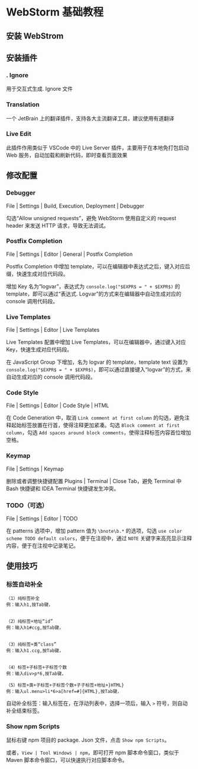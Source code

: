 # WebStorm 基础教程


## 安装 WebStrom




## 安装插件

### . Ignore

用于交互式生成. Ignore 文件

### Translation

一个 JetBrain 上的翻译插件，支持各大主流翻译工具，建议使用有道翻译

### Live Edit

此插件作用类似于 VSCode 中的 Live Server 插件，主要用于在本地免打包启动 Web 服务，自动加载和刷新代码，即时查看页面效果


## 修改配置

### Debugger

File | Settings | Build, Execution, Deployment | Debugger

勾选“Allow unsigned requests”，避免 WebStorm 使用自定义的 request header 来发送 HTTP 请求，导致无法调试。

### Postfix Completion

File | Settings | Editor | General | Postfix Completion

Postfix Completion 中增加 template，可以在编辑器中表达式之后，键入对应后缀，快速生成对应代码段。

增加 Key 名为“logvar”，表达式为 `console.log("$EXPR$ = " + $EXPR$)` 的 template，即可以通过“表达式. Logvar”的方式来在编辑器中自动生成对应的 console 调用代码段。


### Live Templates

File | Settings | Editor | Live Templates

Live Templates 配置中增加 Live Templates，可以在编辑器中，通过键入对应 Key，快速生成对应代码段。

在 JavaScript Group 下增加，名为 logvar 的 template，template text 设置为 `console.log("$EXPR$ = " + $EXPR$)`，即可以通过直接键入“logvar”的方式，来自动生成对应的 console 调用代码段。

### Code Style

File | Settings | Editor | Code Style | HTML

在 Code Generation 中，取消 `Link comment at first column` 的勾选，避免注释起始标签放置在行首，使得注释更加紧凑。勾选 `Block comment at first column`，勾选 `Add spaces around block comments`，使得注释标签内容首位增加空格。

### Keymap

File | Settings | Keymap

删除或者调整快捷键配置 Plugins | Terminal | Close Tab，避免 Terminal 中 Bash 快捷键和 IDEA Terminal 快捷键发生冲突。


### TODO（可选）

File | Settings | Editor | TODO

在 patterns 选项中，增加 pattern 值为 `\bnote\b.*` 的选项，勾选 `use color scheme TODO default colors`，便于在注视中，通过 `NOTE` 关键字来高亮显示注释内容，便于在注视中记录笔记。


## 使用技巧

### 标签自动补全
```
（1）纯标签补全
例：输入h1,按Tab键，


（2）纯标签+地址“id”
例：输入h1#ccg,按Tab键，


（3）纯标签+类“class”
例：输入h1.ccg,按Tab键，


（4）标签+子标签+子标签个数
例：输入div>p*6,按Tab键，

（5）标签+类+子标签+子标签个数+子子标签+地址+}HTML}
例：输入ul.menu>li*6>a[href=#]{HTML},按Tab键，
```


自动补全标签：输入标签在，在浮动列表中，选择一项后，输入 `>` 符号，则自动补全结束标签。

### Show npm Scripts

鼠标右键 npm 项目的 package. Json 文件，点击 `Show npm Scripts`。

或者，`View | Tool Windows | npm`，即可打开 npm 脚本命令窗口，类似于 Maven 脚本命令窗口，可以快速执行对应脚本命令。

